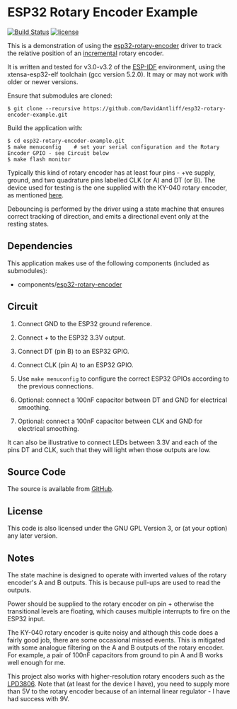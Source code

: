 # ESP32 Rotary Encoder Example

[![Build Status](https://travis-ci.org/DavidAntliff/esp32-rotary-encoder-example.svg?branch=master)](https://travis-ci.org/DavidAntliff/esp32-rotary-encoder-example)
[![license](https://img.shields.io/github/license/mashape/apistatus.svg)]()

This is a demonstration of using the [esp32-rotary-encoder](https://github.com/DavidAntliff/esp32-rotary-encoder) driver to track the relative position of an [incremental](https://en.wikipedia.org/wiki/Rotary_encoder#Incremental) rotary encoder.

It is written and tested for v3.0-v3.2 of the [ESP-IDF](https://github.com/espressif/esp-idf) environment, using the xtensa-esp32-elf toolchain (gcc version 5.2.0). It may or may not work with older or newer versions.

Ensure that submodules are cloned:

    $ git clone --recursive https://github.com/DavidAntliff/esp32-rotary-encoder-example.git

Build the application with:

    $ cd esp32-rotary-encoder-example.git
    $ make menuconfig    # set your serial configuration and the Rotary Encoder GPIO - see Circuit below
    $ make flash monitor

Typically this kind of rotary encoder has at least four pins - +ve supply, ground, and two quadrature pins labelled CLK (or A) and DT (or B). The device used for testing is the one supplied with the KY-040 rotary encoder, as mentioned [here](http://henrysbench.capnfatz.com/henrys-bench/arduino-sensors-and-input/keyes-ky-040-arduino-rotary-encoder-user-manual/).

Debouncing is performed by the driver using a state machine that ensures correct tracking of direction, and emits a directional event only at the resting states.

## Dependencies

This application makes use of the following components (included as submodules):

 * components/[esp32-rotary-encoder](https://github.com/DavidAntliff/esp32-rotary-encoder)

## Circuit

1. Connect GND to the ESP32 ground reference.
1. Connect + to the ESP32 3.3V output.
1. Connect DT (pin B) to an ESP32 GPIO.
1. Connect CLK (pin A) to an ESP32 GPIO.
1. Use `make menuconfig` to configure the correct ESP32 GPIOs according to the previous connections.

1. Optional: connect a 100nF capacitor between DT and GND for electrical smoothing.
1. Optional: connect a 100nF capacitor between CLK and GND for electrical smoothing.

It can also be illustrative to connect LEDs between 3.3V and each of the pins DT and CLK, such that they will light when those outputs are low.

## Source Code

The source is available from [GitHub](https://www.github.com/DavidAntliff/esp32-rotary-encoder-example).

## License

This code is also licensed under the GNU GPL Version 3, or (at your option) any later version.

## Notes

The state machine is designed to operate with inverted values of the rotary encoder's A and B outputs. This is because pull-ups are used to read the outputs.

Power should be supplied to the rotary encoder on pin + otherwise the transitional levels are floating, which causes multiple interrupts to fire on the ESP32 input.

The KY-040 rotary encoder is quite noisy and although this code does a fairly good job, there are some occasional missed events. This is mitigated with some analogue filtering on the A and B outputs of the rotary encoder. For example, a pair of 100nF capacitors from ground to pin A and B works well enough for me.

This project also works with higher-resolution rotary encoders such as the [LPD3806](https://www.codrey.com/electronic-circuits/paupers-rotary-encoder/). Note that (at least for the device I have), you need to supply more than 5V to the rotary encoder because of an internal linear regulator - I have had success with 9V.
